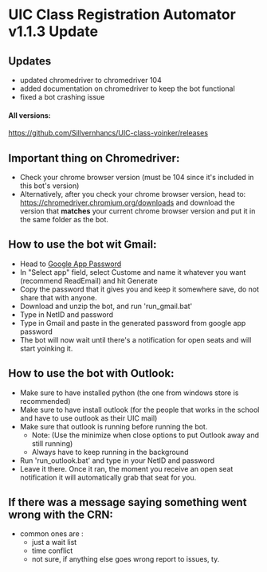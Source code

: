 # **UIC Class Registration Automator v1.1.3 Update**
## **Updates**
-   updated chromedriver to chromedriver 104
-   added documentation on chromedriver to keep the bot functional
-   fixed a bot crashing issue
#### All versions:
https://github.com/Sillvernhancs/UIC-class-yoinker/releases
## **Important thing on Chromedriver:**

-   Check your chrome browser version (must be 104 since it's included in this bot's version)
-   Alternatively, after you check your chrome browser version, head to: https://chromedriver.chromium.org/downloads
    and download the version that **matches** your current chrome browser version and put it in the same folder as the bot.
## **How to use the bot wit Gmail:**

-  Head to [Google App Password](https://myaccount.google.com/apppasswords)
-   In "Select app" field, select Custome and name it whatever you want (recommend ReadEmail) and hit Generate
-   Copy the password that it gives you and keep it somewhere save, do not share that with anyone.
-   Download and unzip the bot, and run 'run_gmail.bat'
-   Type in NetID and password
-   Type in Gmail and paste in the generated password from google app password
-   The bot will now wait until there's a notification for open seats and will start yoinking it.

## **How to use the bot with Outlook:**
-  Make sure to have installed python (the one from windows store is recommended)
-  Make sure to have install outlook (for the people that works in the school and have to use outlook as their UIC mail)
-  Make sure that outlook is running before running the bot. 
    -  Note: (Use the minimize when close options to put Outlook away and still running)
    -  Always have to keep running in the background
-  Run 'run_outlook.bat' and type in your NetID and password
-  Leave it there. Once it ran, the moment you receive an open seat notification it will automatically grab that seat for you.
## **If there was a message saying something went wrong with the CRN:**
-  common ones are : 
   -  just a wait list
   -  time conflict
   -  not sure, if anything else goes wrong report to issues, ty.  


